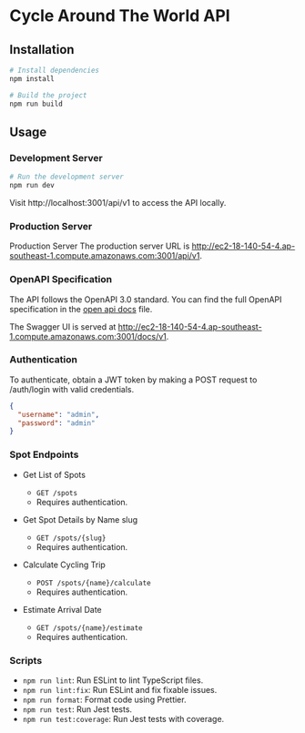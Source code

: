 # Cycle Around The World API

## Installation

```bash
# Install dependencies
npm install

# Build the project
npm run build
```

## Usage

### Development Server

```bash
# Run the development server
npm run dev
```

Visit http://localhost:3001/api/v1 to access the API locally.

### Production Server

Production Server The production server URL is http://ec2-18-140-54-4.ap-southeast-1.compute.amazonaws.com:3001/api/v1.

### OpenAPI Specification

The API follows the OpenAPI 3.0 standard. You can find the full OpenAPI specification in the [open api docs](/src/api/docs/index.json) file.

The Swagger UI is served at http://ec2-18-140-54-4.ap-southeast-1.compute.amazonaws.com:3001/docs/v1.

### Authentication

To authenticate, obtain a JWT token by making a POST request to /auth/login with valid credentials.

```json
{
  "username": "admin",
  "password": "admin"
}
```

### Spot Endpoints

- Get List of Spots

  - `GET /spots`
  - Requires authentication.

- Get Spot Details by Name slug

  - `GET /spots/{slug}`
  - Requires authentication.

- Calculate Cycling Trip

  - `POST /spots/{name}/calculate`
  - Requires authentication.

- Estimate Arrival Date
  - `GET /spots/{name}/estimate`
  - Requires authentication.

### Scripts

- `npm run lint`: Run ESLint to lint TypeScript files.
- `npm run lint:fix`: Run ESLint and fix fixable issues.
- `npm run format`: Format code using Prettier.
- `npm run test`: Run Jest tests.
- `npm run test:coverage`: Run Jest tests with coverage.

